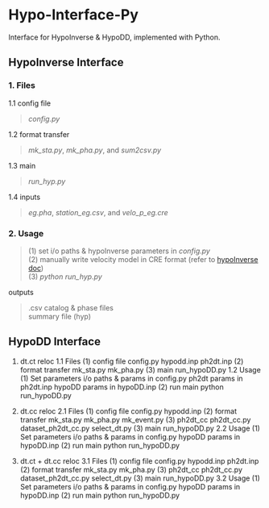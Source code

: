 # Hypo-Interface-Py
Interface for HypoInverse & HypoDD, implemented with Python. <br>

## HypoInverse Interface
### 1. Files  
1.1 config file  <br>
>*config.py*  <br>

1.2 format transfer  <br>
>*mk_sta.py*, *mk_pha.py*, and *sum2csv.py*  <br>

1.3 main  <br>
>*run_hyp.py*  <br>

1.4 inputs  <br>
>*eg.pha*, *station_eg.csv*, and *velo_p_eg.cre*  <br>

### 2. Usage
>(1) set i/o paths & hypoInverse parameters in *config.py*  <br>
>(2) manually write velocity model in CRE format (refer to [hypoInverse doc](https://pubs.usgs.gov/of/2002/0171/pdf/of02-171.pdf)) <br>
>(3) *python run_hyp.py*  <br>

outputs <br>
>.csv catalog & phase files  <br>
>summary file (hyp)  <br>

## HypoDD Interface 
1. dt.ct reloc
1.1 Files
  (1) config file
    config.py
    hypodd.inp
    ph2dt.inp
  (2) format transfer
    mk_sta.py
    mk_pha.py
  (3) main
    run_hypoDD.py
1.2 Usage
  (1) Set parameters
    i/o paths & params in config.py
    ph2dt params in ph2dt.inp
    hypoDD params in hypoDD.inp
  (2) run main
    python run_hypoDD.py

2. dt.cc reloc
2.1 Files
  (1) config file
    config.py
    hypodd.inp
  (2) format transfer
    mk_sta.py
    mk_pha.py
    mk_event.py
  (3) ph2dt_cc
    ph2dt_cc.py
    dataset_ph2dt_cc.py
    select_dt.py
  (3) main
    run_hypoDD.py
2.2 Usage
  (1) Set parameters
    i/o paths & params in config.py
    hypoDD params in hypoDD.inp
  (2) run main
    python run_hypoDD.py

3. dt.ct + dt.cc reloc
3.1 Files
  (1) config file
    config.py
    hypodd.inp
    ph2dt.inp
  (2) format transfer
    mk_sta.py
    mk_pha.py
  (3) ph2dt_cc
    ph2dt_cc.py
    dataset_ph2dt_cc.py
    select_dt.py
  (3) main
    run_hypoDD.py
3.2 Usage
  (1) Set parameters
    i/o paths & params in config.py
    hypoDD params in hypoDD.inp
  (2) run main
    python run_hypoDD.py
    